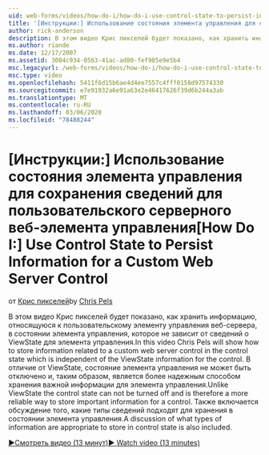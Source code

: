 ```yaml
---
uid: web-forms/videos/how-do-i/how-do-i-use-control-state-to-persist-information-for-a-custom-web-server-control
title: '[Инструкции:] Использование состояния элемента управления для сохранения сведений для пользовательского серверного веб-элемента управления | Документация Майкрософт'
author: rick-anderson
description: В этом видео Крис пикселей будет показано, как хранить информацию, относящуюся к пользовательскому элементу управления веб-сервера, в состоянии элемента управления, которое не зависит от ViewState...
ms.author: riande
ms.date: 12/17/2007
ms.assetid: 3004c934-0563-41ac-ad80-fef985e9e5b4
msc.legacyurl: /web-forms/videos/how-do-i/how-do-i-use-control-state-to-persist-information-for-a-custom-web-server-control
msc.type: video
ms.openlocfilehash: 5411f6d15b6ae4d4ee7557c4fff0158d97574330
ms.sourcegitcommit: e7e91932a6e91a63e2e46417626f39d6b244a3ab
ms.translationtype: MT
ms.contentlocale: ru-RU
ms.lasthandoff: 03/06/2020
ms.locfileid: "78488244"
---
```

# <a name="how-do-i-use-control-state-to-persist-information-for-a-custom-web-server-control"></a><span data-ttu-id="9ec08-103">[Инструкции:] Использование состояния элемента управления для сохранения сведений для пользовательского серверного веб-элемента управления</span><span class="sxs-lookup"><span data-stu-id="9ec08-103">[How Do I:] Use Control State to Persist Information for a Custom Web Server Control</span></span>

<span data-ttu-id="9ec08-104">от [Крис пикселей](https://twitter.com/chrispels)</span><span class="sxs-lookup"><span data-stu-id="9ec08-104">by [Chris Pels](https://twitter.com/chrispels)</span></span>

<span data-ttu-id="9ec08-105">В этом видео Крис пикселей будет показано, как хранить информацию, относящуюся к пользовательскому элементу управления веб-сервера, в состоянии элемента управления, которое не зависит от сведений о ViewState для элемента управления.</span><span class="sxs-lookup"><span data-stu-id="9ec08-105">In this video Chris Pels will show how to store information related to a custom web server control in the control state which is independent of the ViewState information for the control.</span></span> <span data-ttu-id="9ec08-106">В отличие от ViewState, состояние элемента управления не может быть отключено и, таким образом, является более надежным способом хранения важной информации для элемента управления.</span><span class="sxs-lookup"><span data-stu-id="9ec08-106">Unlike ViewState the control state can not be turned off and is therefore a more reliable way to store important information for a control.</span></span> <span data-ttu-id="9ec08-107">Также включается обсуждение того, какие типы сведений подходят для хранения в состоянии элемента управления.</span><span class="sxs-lookup"><span data-stu-id="9ec08-107">A discussion of what types of information are appropriate to store in control state is also included.</span></span>

[<span data-ttu-id="9ec08-108">&#9654;Смотреть видео (13 минут)</span><span class="sxs-lookup"><span data-stu-id="9ec08-108">&#9654; Watch video (13 minutes)</span></span>](https://channel9.msdn.com/Blogs/ASP-NET-Site-Videos/how-do-i-use-control-state-to-persist-information-for-a-custom-web-server-control)
